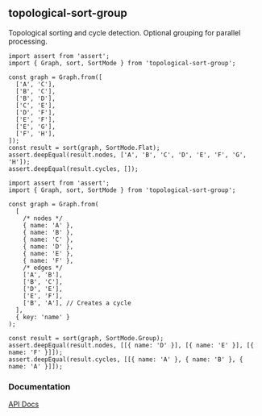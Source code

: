 ## topological-sort-group

Topological sorting and cycle detection. Optional grouping for parallel processing.

```
import assert from 'assert';
import { Graph, sort, SortMode } from 'topological-sort-group';

const graph = Graph.from([
  ['A', 'C'],
  ['B', 'C'],
  ['B', 'D'],
  ['C', 'E'],
  ['D', 'F'],
  ['E', 'F'],
  ['E', 'G'],
  ['F', 'H'],
]);
const result = sort(graph, SortMode.Flat);
assert.deepEqual(result.nodes, ['A', 'B', 'C', 'D', 'E', 'F', 'G', 'H']);
assert.deepEqual(result.cycles, []);
```

```
import assert from 'assert';
import { Graph, sort, SortMode } from 'topological-sort-group';

const graph = Graph.from(
  [
    /* nodes */
    { name: 'A' },
    { name: 'B' },
    { name: 'C' },
    { name: 'D' },
    { name: 'E' },
    { name: 'F' },
    /* edges */
    ['A', 'B'],
    ['B', 'C'],
    ['D', 'E'],
    ['E', 'F'],
    ['B', 'A'], // Creates a cycle
  ],
  { key: 'name' }
);

const result = sort(graph, SortMode.Group);
assert.deepEqual(result.nodes, [[{ name: 'D' }], [{ name: 'E' }], [{ name: 'F' }]]);
assert.deepEqual(result.cycles, [[{ name: 'A' }, { name: 'B' }, { name: 'A' }]]);
```

### Documentation

[API Docs](https://kmalakoff.github.io/topological-sort-group/)
